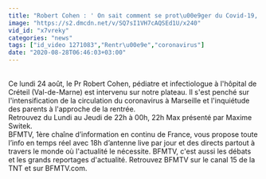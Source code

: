 ```yaml
---
title: "Robert Cohen : ' On sait comment se prot\u00e9ger du Covid-19, mais encore faut-il que ce soit appliqu\u00e9 ' - 24 08"
image: "https://s2.dmcdn.net/v/SQ7sI1VH7cAQSEd1U/x240"
vid_id: "x7vreky"
categories: "news"
tags: ["id_video 1271083","Rentr\u00e9e","coronavirus"]
date: "2020-08-28T06:46:03+03:00"
---
```

<br>Ce lundi 24 août, le Pr Robert Cohen, pédiatre et infectiologue à l'hôpital de Créteil (Val-de-Marne) est intervenu sur notre plateau. Il s'est penché sur l'intensification de la circulation du coronavirus à Marseille et l'inquiétude des parents à l'approche de la rentrée.    <br>Retrouvez du Lundi au Jeudi de 22h à 00h, 22h Max présenté par Maxime Switek.   <br>BFMTV, 1ère chaîne d’information en continu de France, vous propose toute l’info en temps réel avec 18h d’antenne live par jour et des directs partout à travers le monde où l'actualité le nécessite. BFMTV, c'est aussi les débats et les grands reportages d'actualité. Retrouvez BFMTV sur le canal 15 de la TNT et sur BFMTV.com.   <br>
